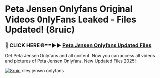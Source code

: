 # Peta Jensen Onlyfans Original Videos 0nlyFans Leaked - Files Updated! (8ruic)

<h3>🔴 CLICK HERE 🌐==►► <a href="https://tinyurl.com/x26r9saj" rel="nofollow">Peta Jensen Onlyfans Updated Files</a></h3>

Get Peta Jensen Onlyfans and all content. Now you can access all videos and pictures of Peta Jensen Onlyfans. New Updated Files 2025!

[![8ruic](https://i.imgur.com/LkgZPqh.gif)](https://tinyurl.com/x26r9saj)
riley jensen onlyfans